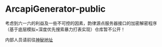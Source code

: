 # ArcapiGenerator-public

考虑到六一六的利益及一些不可控的因素，韵律源点服务器接口的加密解密程序（基于底层模拟+深度优先搜索暴力打表实现）仓库暂不公开！

内部人员请前往[神秘地址](https://github.com/SweelLong/ArcapiGenerator)
